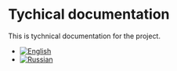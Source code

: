 # Tychical documentation

This is tychnical documentation for the project.

- [![English](https://img.shields.io/badge/English-blue)](https://github.com/DataScience-py/MetricHub/tree/main/docs/tychnical/en)
- [![Russian](https://img.shields.io/badge/Russian-blue)](https://github.com/DataScience-py/MetricHub/tree/main/docs/tychnical/ru)
